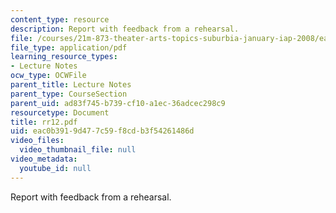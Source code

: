```yaml
---
content_type: resource
description: Report with feedback from a rehearsal.
file: /courses/21m-873-theater-arts-topics-suburbia-january-iap-2008/eac0b3919d477c59f8cdb3f54261486d_rr12.pdf
file_type: application/pdf
learning_resource_types:
- Lecture Notes
ocw_type: OCWFile
parent_title: Lecture Notes
parent_type: CourseSection
parent_uid: ad83f745-b739-cf10-a1ec-36adcec298c9
resourcetype: Document
title: rr12.pdf
uid: eac0b391-9d47-7c59-f8cd-b3f54261486d
video_files:
  video_thumbnail_file: null
video_metadata:
  youtube_id: null
---
```

Report with feedback from a rehearsal.

